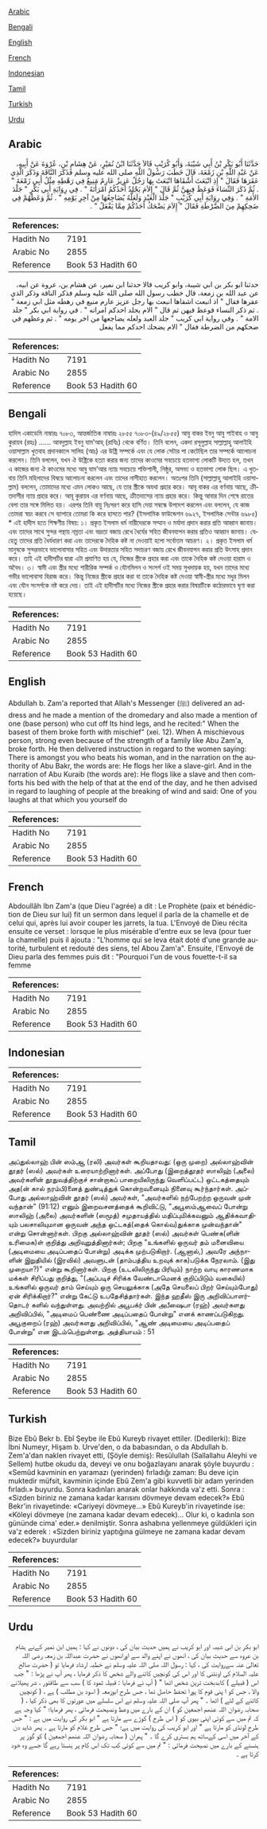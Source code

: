[Arabic](#arabic)

[Bengali](#bengali)

[English](#english)

[French](#french)

[Indonesian](#indonesian)

[Tamil](#tamil)

[Turkish](#turkish)

[Urdu](#urdu)

## Arabic


<div dir="rtl" lang="ar" style={{fontSize:'larger',backgroundColor:'#f8f9fa',padding:20}}>
حَدَّثَنَا أَبُو بَكْرِ بْنُ أَبِي شَيْبَةَ، وَأَبُو كُرَيْبٍ قَالاَ حَدَّثَنَا ابْنُ نُمَيْرٍ، عَنْ هِشَامِ بْنِ، عُرْوَةَ عَنْ أَبِيهِ، عَنْ عَبْدِ اللَّهِ بْنِ زَمْعَةَ، قَالَ خَطَبَ رَسُولُ اللَّهِ صلى الله عليه وسلم فَذَكَرَ النَّاقَةَ وَذَكَرَ الَّذِي عَقَرَهَا فَقَالَ ‏"‏ إِذِ انْبَعَثَ أَشْقَاهَا انْبَعَثَ بِهَا رَجُلٌ عَزِيزٌ عَارِمٌ مَنِيعٌ فِي رَهْطِهِ مِثْلُ أَبِي زَمْعَةَ ‏"‏ ‏.‏ ثُمَّ ذَكَرَ النِّسَاءَ فَوَعَظَ فِيهِنَّ ثُمَّ قَالَ ‏"‏ إِلاَمَ يَجْلِدُ أَحَدُكُمُ امْرَأَتَهُ ‏"‏ ‏.‏ فِي رِوَايَةِ أَبِي بَكْرٍ ‏"‏ جَلْدَ الأَمَةِ ‏"‏ ‏.‏ وَفِي رِوَايَةِ أَبِي كُرَيْبٍ ‏"‏ جَلْدَ الْعَبْدِ وَلَعَلَّهُ يُضَاجِعُهَا مِنْ آخِرِ يَوْمِهِ ‏"‏ ‏.‏ ثُمَّ وَعَظَهُمْ فِي ضَحِكِهِمْ مِنَ الضَّرْطَةِ فَقَالَ ‏"‏ إِلاَمَ يَضْحَكُ أَحَدُكُمْ مِمَّا يَفْعَلُ ‏"‏ ‏.‏
</div>
<div style={{backgroundColor:'#f8f9fa',padding:20, marginBottom: 10}}><table> <thead> <tr> <th>References:</th> <th></th> </tr> </thead> <tbody><tr><td>Hadith No</td><td>7191</td></tr><tr><td>Arabic No</td><td>2855</td></tr><tr><td>Reference</td><td>Book 53 Hadith 60</td></tr></tbody></table></div>


<div dir="rtl" lang="ar" style={{fontSize:'larger',backgroundColor:'#f8f9fa',padding:20}}>
حدثنا ابو بكر بن ابي شيبة، وابو كريب قالا حدثنا ابن نمير، عن هشام بن، عروة عن ابيه، عن عبد الله بن زمعة، قال خطب رسول الله صلى الله عليه وسلم فذكر الناقة وذكر الذي عقرها فقال " اذ انبعث اشقاها انبعث بها رجل عزيز عارم منيع في رهطه مثل ابي زمعة " . ثم ذكر النساء فوعظ فيهن ثم قال " الام يجلد احدكم امراته " . في رواية ابي بكر " جلد الامة " . وفي رواية ابي كريب " جلد العبد ولعله يضاجعها من اخر يومه " . ثم وعظهم في ضحكهم من الضرطة فقال " الام يضحك احدكم مما يفعل
</div>
<div style={{backgroundColor:'#f8f9fa',padding:20, marginBottom: 10}}><table> <thead> <tr> <th>References:</th> <th></th> </tr> </thead> <tbody><tr><td>Hadith No</td><td>7191</td></tr><tr><td>Arabic No</td><td>2855</td></tr><tr><td>Reference</td><td>Book 53 Hadith 60</td></tr></tbody></table></div>

## Bengali


<div dir="ltr" lang="bn" style={{fontSize:'larger',backgroundColor:'#f8f9fa',padding:20}}>
হাদিস একাডেমি নাম্বারঃ ৭০৮৩, আন্তর্জাতিক নাম্বারঃ ২৮৫৫ ৭০৮৩-(৪৯/২৮৫৫) আবু বাকর ইবনু আবু শাইবাহ ও আবু কুরায়ব (রহঃ) ...... আবদুল্লাহ ইবনু যাম’আহ্ (রাযিঃ) থেকে বর্ণিত। তিনি বলেন, একদা রসূলুল্লাহ সাল্লাল্লাহু আলাইহি ওয়াসাল্লাম খুতবাহ প্রদানকালে সালিহ (আঃ) এর উষ্ট্রি সম্পর্কে এবং যে লোক সেটার পা কেটেছিল তার সম্পর্কে আলোচনা করলেন। তিনি বললেন, যখন ঐ উষ্ট্রিকে হত্যা করার জন্য তাদের কাওমের সবচেয়ে হতভাগ্য লোকটি উদ্যত হল, তখন এ কাজের জন্য ঐ কাওমের মধ্যে আবু যাম’আর ন্যায় সবচেয়ে শক্তিশালী, নিষ্ঠুর, অসভ্য ও হতভাগ্য লোক ছিল। এ খুতবায় তিনি মহিলাদের বিষয়ে আলোচনা করলেন এবং তাদের নাসীহাত করলেন। অতঃপর তিনি (সাল্লাল্লাহু আলাইহি ওয়াসাল্লাম) বললেন, তোমাদের মধ্যে এমন লোকও আছে, যে তার স্ত্রীকে অযথা প্রহার করে। আবূ বাকর এর বর্ণনায় আছে, ক্রীতদাসীর ন্যায় প্রহার করে। আবূ কুরায়ব এর বর্ণনায় আছে, ক্রীতদাসের ন্যায় প্রহার করে। কিন্তু আবার দিন শেষে রাতের বেলা তার সঙ্গে মিলিত হয়। এরপর তিনি বায়ু নিঃসরণ করে হাসি দেয়া সম্বন্ধে উপদেশ করলেন এবং বললেন, যে কাজ তোমরা স্বয়ং করবে সে ব্যাপারে তোমরা কি করে হাসতে পার? (ইসলামিক ফাউন্ডেশন ৬৯২৭, ইসলামিক সেন্টার ৬৯৮৫) * এই হাদীস হতে শিক্ষণীয় বিষয়: ১। প্রকৃত ইসলাম ধর্ম নারীদেরকে সম্মান ও মর্যাদা প্রদান করার প্রতি আহ্বান জানায়। এবং তাদের সাথে সুন্দর পন্থায় নম্রতা এবং ভদ্রতা বজায় রেখে ধৈর্যের সহিত জীবনযাপন করার প্রতিও আহ্বান জানায়। যেহেতু তাদের প্রতি ধৈর্যধারণ করা এবং তাদেরকে দৈহিক কষ্ট না দেওয়াই হলো সর্বোত্তম আচরণ। ২। প্রকৃত ইসলাম ধর্ম মানুষকে সুন্দরভাবে ভালোবাসার সহিত এবং উদারতার সহিত সদাচরণ বজায় রেখে জীবনযাপন করার প্রতি উৎসাহ প্রদান করে। তাই এই হাদীসটির দ্বারা এটা প্রমাণিত হয় যে, নিজের স্ত্রীকে প্রহার করা এবং তাকে দৈহিক কষ্ট দেওয়া হারাম ও অবৈধ। ৩। স্বামী এবং স্ত্রীর মধ্যে শারীরিক সম্পর্ক ও যৌনমিলন ও সংসর্গ ওই সময় সুখদায়ক হয়, যখন তাদের মধ্যে গভীর ভালোবাসা বিরাজ করে। কিন্তু নিজের স্ত্রীকে প্রহার করা বা তাকে দৈহিক কষ্ট দেওয়া স্বামী-স্ত্রীর মধ্যে মধুর মিলন এবং যৌন সংসর্গকে নষ্ট করে দেয়। তাই এই হাদীসটির মধ্যে নিজের স্ত্রীকে প্রহার করার বিষয়টিকে কঠোরভাবে ঘৃণা করা হয়েছে।
</div>
<div style={{backgroundColor:'#f8f9fa',padding:20, marginBottom: 10}}><table> <thead> <tr> <th>References:</th> <th></th> </tr> </thead> <tbody><tr><td>Hadith No</td><td>7191</td></tr><tr><td>Arabic No</td><td>2855</td></tr><tr><td>Reference</td><td>Book 53 Hadith 60</td></tr></tbody></table></div>

## English


<div dir="ltr" lang="en" style={{fontSize:'larger',backgroundColor:'#f8f9fa',padding:20}}>
Abdullah b. Zam'a reported that Allah's Messenger (ﷺ) delivered an address and he made a mention of the dromedary and also made a mention of one (base person) who cut off Its hind legs, and he recited:" When the basest of them broke forth with mischief" (xei. 12). When A mischievous person, strong even because of the strength of a family like Abu Zam'a, broke forth. He then delivered instruction in regard to the women saying: There is amongst you who beats his woman, and in the narration on the authority of Abu Bakr, the words are: He flogs her like a slave-girl. And in the narration of Abu Kuraib (the words are): He flogs like a slave and then comforts his bed with the help of that at the end of the day, and he then advised in regard to laughing of people at the breaking of wind and said: One of you laughs at that which you yourself do
</div>
<div style={{backgroundColor:'#f8f9fa',padding:20, marginBottom: 10}}><table> <thead> <tr> <th>References:</th> <th></th> </tr> </thead> <tbody><tr><td>Hadith No</td><td>7191</td></tr><tr><td>Arabic No</td><td>2855</td></tr><tr><td>Reference</td><td>Book 53 Hadith 60</td></tr></tbody></table></div>

## French


<div dir="ltr" lang="fr" style={{fontSize:'larger',backgroundColor:'#f8f9fa',padding:20}}>
Abdoullâh Ibn Zam'a (que Dieu l'agrée) a dit : Le Prophète (paix et bénédiction de Dieu sur lui) fit un sermon dans lequel il parla de la chamelle et de celui qui, après lui avoir couper les jarrets, la tua. L'Envoyé de Dieu récita ensuite ce verset : lorsque le plus misérable d'entre eux se leva (pour tuer la chamelle) puis il ajouta : "L'homme qui se leva était doté d'une grande autorité, turbulent et redouté des siens, tel Abou Zam'a". Ensuite, l'Envoyé de Dieu parla des femmes puis dit : "Pourquoi l'un de vous fouette-t-il sa femme
</div>
<div style={{backgroundColor:'#f8f9fa',padding:20, marginBottom: 10}}><table> <thead> <tr> <th>References:</th> <th></th> </tr> </thead> <tbody><tr><td>Hadith No</td><td>7191</td></tr><tr><td>Arabic No</td><td>2855</td></tr><tr><td>Reference</td><td>Book 53 Hadith 60</td></tr></tbody></table></div>

## Indonesian


<div dir="ltr" lang="id" style={{fontSize:'larger',backgroundColor:'#f8f9fa',padding:20}}>

</div>
<div style={{backgroundColor:'#f8f9fa',padding:20, marginBottom: 10}}><table> <thead> <tr> <th>References:</th> <th></th> </tr> </thead> <tbody><tr><td>Hadith No</td><td>7191</td></tr><tr><td>Arabic No</td><td>2855</td></tr><tr><td>Reference</td><td>Book 53 Hadith 60</td></tr></tbody></table></div>

## Tamil


<div dir="ltr" lang="ta" style={{fontSize:'larger',backgroundColor:'#f8f9fa',padding:20}}>
அப்துல்லாஹ் பின் ஸம்ஆ (ரலி) அவர்கள் கூறியதாவது: (ஒரு முறை) அல்லாஹ்வின் தூதர் (ஸல்) அவர்கள் உரையாற்றினார்கள். அப்போது (இறைத்தூதர் ஸாலிஹ் (அலை) அவர்களின் தூதுவத்திற்குச் சான்றாகப் பாறையிலிருந்து வெளிப்பட்ட) ஒட்டகத்தையும் அத(ன் கால் நரம்பி)னைத் துண்டித்துக் கொன்றவனையும் நினைவு கூர்ந்தார்கள். அப்போது அல்லாஹ்வின் தூதர் (ஸல்) அவர்கள், "அவர்களில் நற்பேறற்ற ஒருவன் முன் வந்தான்" (91:12) எனும் இறைவசனத்தைக் கூறிவிட்டு, "அபூஸம்ஆவைப் போன்று ஸாலிஹ் (அலை) அவர்களின் (ஸமூத்) சமுதாயத்தில் மதிப்புமிக்கவனும் ஆதிக்கவாதியும் பலசாலியுமான ஒருவன் அந்த ஒட்டகத்(தைக் கொல்வ)துக்காக முன்வந்தான்" என்று சொன்னார்கள். பிறகு அல்லாஹ்வின் தூதர் (ஸல்) அவர்கள் பெண்க(ளின் உரிமைக)ள் குறித்து அறிவுறுத்தினார்கள்; பிறகு "உங்களில் ஒருவர் தம் மனைவியை (அடிமையை அடிப்பதைப் போன்று) அடிக்க முற்படுகிறார். (ஆனால்,) அவரே அந்நாளின் இறுதியில் (இரவில்) அவளுடன் (தாம்பத்திய உறவுக் காக)படுக்க நேரலாம். (இது முறையா?)" என்று கூறினார்கள். பிறகு (உடலிலிருந்து பிரியும்) நாற்ற வாயு காரணமாக மக்கள் சிரிப்பது குறித்து, "(அப்படிச் சிரிக்க வேண்டாமெனக் குறிப்பிடும் வகையில்) உங்களில் ஒருவர் தாம் செய்யும் ஒரு செயலுக்காக (அதே செயலைப் பிறர் செய்யும்போது) ஏன் சிரிக்கிறார்?" என்று கேட்டு உபதேசித்தார்கள். இந்த ஹதீஸ் இரு அறிவிப்பாளர்தொடர் களில் வந்துள்ளது. அவற்றில் அபூபக்ர் பின் அபீஷைபா (ரஹ்) அவர்களது அறிவிப்பில், "அடிமைப் பெண்ணை அடிப்பதைப் போன்று" எனக் காணப்படுகிறது. அபூகுறைப் (ரஹ்) அவர்களது அறிவிப்பில், "ஆண் அடிமையை அடிப்பதைப் போன்று" என இடம்பெற்றுள்ளது. அத்தியாயம் : 51
</div>
<div style={{backgroundColor:'#f8f9fa',padding:20, marginBottom: 10}}><table> <thead> <tr> <th>References:</th> <th></th> </tr> </thead> <tbody><tr><td>Hadith No</td><td>7191</td></tr><tr><td>Arabic No</td><td>2855</td></tr><tr><td>Reference</td><td>Book 53 Hadith 60</td></tr></tbody></table></div>

## Turkish


<div dir="ltr" lang="tr" style={{fontSize:'larger',backgroundColor:'#f8f9fa',padding:20}}>
Bize Ebû Bekr b. Ebî Şeybe ile Ebû Kureyb rivayet ettiler. (Dedilerki): Bize İbni Numeyr, Hişam b. Urve'den, o da babasından, o da Abdullah b. Zem'a'dan naklen rivayet etti, (Şöyle demiş): Resûlullah (Sallallahu Aleyhi ve Sellem) hutbe okudu da, deveyi ve onu boğazlayanı anarak şöyle buyurdu : «Semûd kavminin en yaramazı (yerinden) fırladığı zaman: Bu deve için muktedir müfsit, kavminin içinde Ebû Zem'a gibi kuvvetli bir adam yerinden fırladı.» buyurdu. Sonra kadınları anarak onlar hakkında va'z etti. Sonra : «Sizden biriniz ne zamana kadar karısını dövmeye devam edecek?» Ebû Bekr'in rivayetinde: «Cariyeyi dövmeye...» Ebû Kureyb'in rivayetinde ise: «Köleyi dövmeye (ne zamana kadar devam edecek)... Olur ki, o kadınla son gününde cima' eder.» denilmiştir. Sonra ashabına yellenmeye güldükleri için va'z ederek : «Sizden biriniz yaptığına gülmeye ne zamana kadar devam edecek?» buyurdular
</div>
<div style={{backgroundColor:'#f8f9fa',padding:20, marginBottom: 10}}><table> <thead> <tr> <th>References:</th> <th></th> </tr> </thead> <tbody><tr><td>Hadith No</td><td>7191</td></tr><tr><td>Arabic No</td><td>2855</td></tr><tr><td>Reference</td><td>Book 53 Hadith 60</td></tr></tbody></table></div>

## Urdu


<div dir="rtl" lang="ur" style={{fontSize:'larger',backgroundColor:'#f8f9fa',padding:20}}>
ابو بکر بن ابی شیبہ اور ابو کریب نے ہمیں حدیث بیان کی ، دونوں نے کہا : ہمیں ابن نمیر کےنے ہشام بن عروہ سے حدیث بیان کی ، انھوں نے اپنے والد سے اورانھوں نے حضرت عبداللہ بن زمعہ رضی اللہ تعالیٰ عنہ سےروایت کی ، کہا : رسول اللہ صلی اللہ علیہ وسلم نے خطبہ ارشاد فرمایا تو ( حضرت صالح علیہ السلام کی اونٹنی کا اور اس کی کونچیں کاٹنے والے شخص کا ذکر فرمایا ، پھر آپ نے پڑھا : " جب اس ( قبیلے ) کابدبخت ترین شخص اٹھا " ( آپ نے فرمایا : قبیلہ ثمود کا ) سب سے طاقتور ، شر پھیلانے والا ، جس کو ا پنی قوم کا پورا تحفظ حاصل تھا ، جس طرح ابوزمعہ ( اسود بن مطلب ) ہے ، ( کونچیں کاٹنے کے لئے ) اٹھا ۔ " پھر آپ صلی اللہ علیہ وسلم نے اس سلسلے میں عورتوں کا بھی ذکر کیا ، ( صحابہ رضوان اللہ عنھم اجمعین کو ) ان کے بارے میں وعظ ونصیحت فرمائی ، پھر فرمایا؛ " کیا وجہ ہے کہ تم میں سے کوئی اپنی بیوی کو ( اس طرح ) کوڑے سے مارتا ہے " ابو بکر کی روایت میں ہے : " جس طرح لونڈی کو مارتا ہے " اور ابو کریب کی روایت میں ہے؛ " جس طرح غلام کو مارتا ہے ۔ پھر شاید دن کے آخر میں اسی کےساتھ ہم بستری کرے گا ۔ " پھران ( صحابہ رضوان اللہ عنھم اجمعین ) کو گوز پر ہنسنے کے بارے میں نصیحت فرمائی : " تم میں سے کوئی کب تک اس کام پر ہنستا رہے گا جسے وہ خود کرتا ہے ۔
</div>
<div style={{backgroundColor:'#f8f9fa',padding:20, marginBottom: 10}}><table> <thead> <tr> <th>References:</th> <th></th> </tr> </thead> <tbody><tr><td>Hadith No</td><td>7191</td></tr><tr><td>Arabic No</td><td>2855</td></tr><tr><td>Reference</td><td>Book 53 Hadith 60</td></tr></tbody></table></div>
